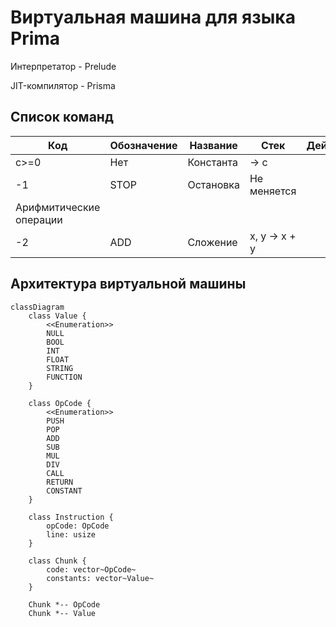 # Виртуальная машина для языка Prima

Интерпретатор - Prelude

JIT-компилятор - Prisma

## Список команд
| Код                     | Обозначение | Название  | Стек         | Действие |
|-------------------------|-------------|-----------|--------------|----------|
| c>=0                    | Нет         | Константа | → с          |          |
| -1                      | STOP        | Остановка | Не меняется  |          |
| Арифмитические операции |
| -2                      | ADD         | Сложение  | x, y → x + y |          |

## Архитектура виртуальной машины
```mermaid
classDiagram
    class Value {
        <<Enumeration>>
        NULL
        BOOL
        INT
        FLOAT
        STRING
        FUNCTION
    }

    class OpCode {
        <<Enumeration>>
        PUSH
        POP
        ADD
        SUB
        MUL
        DIV
        CALL
        RETURN
        CONSTANT
    }

    class Instruction {
        opCode: OpCode
        line: usize
    }
    
    class Chunk {
        code: vector~OpCode~
        constants: vector~Value~
    }

    Chunk *-- OpCode
    Chunk *-- Value
```